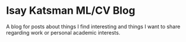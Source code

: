 # Isay Katsman ML/CV Blog

A blog for posts about things I find interesting and things I want to share regarding work or personal academic interests. 
